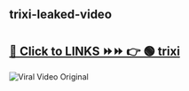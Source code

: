 
 ## trixi-leaked-video 

# <h2><a href="https://clipsfans.com/trixi&ref=git">🔗 Click to LINKS ⏩⏩ 👉 🟢 trixi </a></h2>

<a href="https://clipsfans.com/trixi&ref=git" rel="nofollow" data-target="animated-image.originalLink"><img src="https://i.ibb.co.com/xMMVF88/686577567.gif" alt="Viral Video Original" style="max-width: 100%; display: inline-block;" data-target="animated-image.originalImage"></a>
